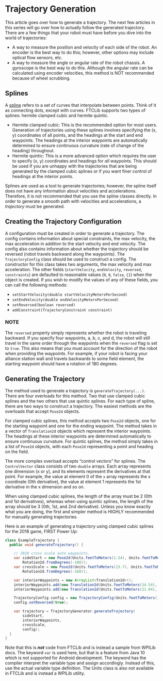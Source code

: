 # Trajectory Generation

This article goes over how to generate a trajectory. The next few articles in this series will go over how to actually follow the generated trajectory. There are a few things that your robot must have before you dive into the world of trajectories:

* A way to measure the position and velocity of each side of the robot. An encoder is the best way to do this; however, other options may include optical flow sensors, etc.
* A way to measure the angle or angular rate of the robot chassis. A gyroscope is the best way to do this. Although the angular rate can be calculated using encoder velocities, this method is NOT recommended because of wheel scrubbing.

## Splines

A [spline](https://github.com/FTCLib/FTCLib/tree/master/FtcLib/src/main/java/com/arcrobotics/ftclib/spline) refers to a set of curves that interpolate between points. Think of it as connecting dots, except with curves. FTCLib supports two types of splines: hermite clamped cubic and hermite quintic.

* Hermite clamped cubic: This is the recommended option for most users. Generation of trajectories using these splines involves specifying the \(x, y\) coordinates of all points, and the headings at the start and end waypoints. The headings at the interior waypoints are automatically determined to ensure continuous curvature \(rate of change of the heading\) throughout.
* Hermite quintic: This is a more advanced option which requires the user to specify \(x, y\) coordinates and headings for _all_ waypoints. This should be used if you are unhappy with the trajectories that are being generated by the clamped cubic splines or if you want finer control of headings at the interior points.

Splines are used as a tool to generate trajectories; however, the spline itself does not have any information about velocities and accelerations. Therefore, it is not recommended that you use the spline classes directly. In order to generate a smooth path with velocities and accelerations, a _trajectory_ must be generated.

## Creating the Trajectory Configuration

A configuration must be created in order to generate a trajectory. The config contains information about special constraints, the max velocity, the max acceleration in addition to the start velocity and end velocity. The config also contains information about whether the trajectory should be reversed \(robot travels backward along the waypoints\). The `TrajectoryConfig` class should be used to construct a config. The constructor for this class takes two arguments, the max velocity and max acceleration. The other fields \(`startVelocity`, `endVelocity`, `reversed`, `constraints`\) are defaulted to reasonable values \(`0`, `0`, `false`, `{}`\) when the object is created. If you wish to modify the values of any of these fields, you can call the following methods:

* `setStartVelocity(double startVelocityMetersPerSecond)`
* `setEndVelocity(double endVelocityMetersPerSecond)`
* `setReversed(boolean reversed)`
* `addConstraint(TrajectoryConstraint constraint)`

### NOTE

The `reversed` property simply represents whether the robot is traveling backward. If you specify four waypoints, a, b, c, and d, the robot will still travel in the same order through the waypoints when the `reversed` flag is set to `true`. This also means that you must account for the direction of the robot when providing the waypoints. For example, if your robot is facing your alliance station wall and travels backwards to some field element, the starting waypoint should have a rotation of 180 degrees.

## Generating the Trajectory

The method used to generate a trajectory is `generateTrajectory(...)`. There are four overloads for this method. Two that use clamped cubic splines and the two others that use quintic splines. For each type of spline, there are two ways to construct a trajectory. The easiest methods are the overloads that accept `Pose2d` objects.

For clamped cubic splines, this method accepts two `Pose2d` objects, one for the starting waypoint and one for the ending waypoint. The method takes in a vector of `Translation2d` objects which represent the interior waypoints. The headings at these interior waypoints are determined automatically to ensure continuous curvature. For quintic splines, the method simply takes in a list of `Pose2d` objects, with each `Pose2d` representing a point and heading on the field.

The more complex overload accepts “control vectors” for splines. The `ControlVector` class consists of two `double` arrays. Each array represents one dimension \(x or y\), and its elements represent the derivatives at that point. For example, the value at element 0 of the `x` array represents the x coordinate \(0th derivative\), the value at element 1 represents the 1st derivative in the x dimension and so on.

When using clamped cubic splines, the length of the array must be 2 \(0th and 1st derivatives\), whereas when using quintic splines, the length of the array should be 3 \(0th, 1st, and 2nd derivative\). Unless you know exactly what you are doing, the first and simpler method is HIGHLY recommended for manually generating trajectories.

Here is an example of generating a trajectory using clamped cubic splines for the 2018 game, FIRST Power Up:

```java
class ExampleTrajectory {
  public void generateTrajectory() {

    // 2018 cross scale auto waypoints.
    var sideStart = new Pose2d(Units.feetToMeters(1.54), Units.feetToMeters(23.23),
        Rotation2d.fromDegrees(-180));
    var crossScale = new Pose2d(Units.feetToMeters(23.7), Units.feetToMeters(6.8),
        Rotation2d.fromDegrees(-160));

    var interiorWaypoints = new ArrayList<Translation2d>();
    interiorWaypoints.add(new Translation2d(Units.feetToMeters(14.54), Units.feetToMeters(23.23)));
    interiorWaypoints.add(new Translation2d(Units.feetToMeters(21.04), Units.feetToMeters(18.23)));

    TrajectoryConfig config = new TrajectoryConfig(Units.feetToMeters(12), Units.feetToMeters(12));
    config.setReversed(true);

    var trajectory = TrajectoryGenerator.generateTrajectory(
        sideStart,
        interiorWaypoints,
        crossScale,
        config);
  }
}
```

Note that this is _**not**_ code from FTCLib and is instead a sample from WPILib docs. The keyword `var` is used here, but that is a feature from Java 10 which is not supported for Android development. The keyword has the compiler interpret the variable type and assign accordingly. Instead of this, use the actual variable type definition. The Units class is also not available in FTCLib and is instead a WPILib utility.

